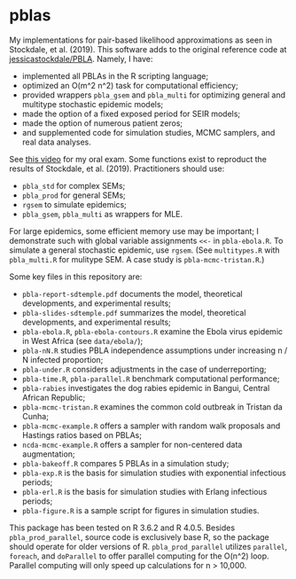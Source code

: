 # pblas
My implementations for pair-based likelihood approximations as seen in Stockdale, et al. (2019). This software adds to the original reference code at [jessicastockdale/PBLA](https://github.com/jessicastockdale/PBLA). Namely, I have:

* implemented all PBLAs in the R scripting language;
* optimized an O(m^2 n^2) task for computational efficiency;
* provided wrappers `pbla_gsem` and `pbla_multi` for optimizing general and multitype stochastic epidemic models;
* made the option of a fixed exposed period for SEIR models;
* made the option of numerous patient zeros;
* and supplemented code for simulation studies, MCMC samplers, and real data analyses.

See [this video](https://youtu.be/jv1vYEU-VNA) for my oral exam. Some functions exist to reproduct the results of Stockdale, et al. (2019). Practitioners should use:

* `pbla_std` for complex SEMs;
* `pbla_prod` for general SEMs;
* `rgsem` to simulate epidemics;
* `pbla_gsem`, `pbla_multi` as wrappers for MLE.

For large epidemics, some efficient memory use may be important; I demonstrate such with global variable assignments `<<-` in `pbla-ebola.R`. To simulate a general stochastic epidemic, use `rgsem`. (See `multitypes.R` with `pbla_multi.R` for mulitype SEM. A case study is `pbla-mcmc-tristan.R`.)

Some key files in this repository are:

* `pbla-report-sdtemple.pdf` documents the model, theoretical developments, and experimental results;
* `pbla-slides-sdtemple.pdf` summarizes the model, theoretical developments, and experimental results;
* `pbla-ebola.R`, `pbla-ebola-contours.R` examine the Ebola virus epidemic in West Africa (see `data/ebola/`);
* `pbla-nN.R` studies PBLA independence assumptions under increasing n / N infected proportion;
* `pbla-under.R` considers adjustments in the case of underreporting;
* `pbla-time.R`, `pbla-parallel.R` benchmark computational performance;
* `pbla-rabies` investigates the dog rabies epidemic in Bangui, Central African Republic; 
* `pbla-mcmc-tristan.R` examines the common cold outbreak in Tristan da Cunha;
* `pbla-mcmc-example.R` offers a sampler with random walk proposals and Hastings ratios based on PBLAs;
* `ncda-mcmc-example.R` offers a sampler for non-centered data augmentation;
* `pbla-bakeoff.R` compares 5 PBLAs in a simulation study;
* `pbla-exp.R` is the basis for simulation studies with exponential infectious periods;
* `pbla-erl.R` is the basis for simulation studies with Erlang infectious periods;
* `pbla-figure.R` is a sample script for figures in simulation studies. 

This package has been tested on R 3.6.2 and R 4.0.5. Besides `pbla_prod_parallel`, source code is exclusively base R, so the package should operate for older versions of R. `pbla_prod_parallel` utilizes `parallel`, `foreach`, and `doParallel` to offer parallel computing for the O(n^2) loop. Parallel computing will only speed up calculations for n > 10,000. 
